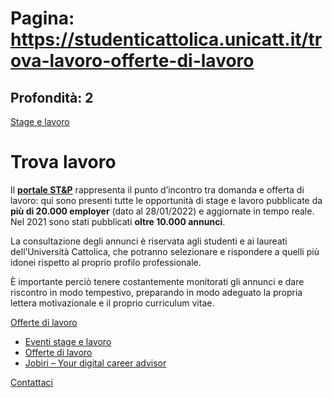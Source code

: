# Pagina: https://studenticattolica.unicatt.it/trova-lavoro-offerte-di-lavoro

## Profondità: 2

[Stage e lavoro](home-stage-e-lavoro)



# Trova lavoro

Il [**portale ST&P**](https://step.unicatt.it) rappresenta il punto d’incontro tra domanda e offerta di lavoro: qui sono presenti tutte le opportunità di stage e lavoro pubblicate da **più di 20.000 employer** (dato al 28/01/2022) e aggiornate in tempo reale. Nel 2021 sono stati pubblicati **oltre 10.000 annunci**.  
  
La consultazione degli annunci è riservata agli studenti e ai laureati dell’Università Cattolica, che potranno selezionare e rispondere a quelli più idonei rispetto al proprio profilo professionale.  
  
È importante perciò tenere costantemente monitorati gli annunci e dare riscontro in modo tempestivo, preparando in modo adeguato la propria lettera motivazionale e il proprio curriculum vitae.

[Offerte di lavoro](#submenu__wrapper "Offerte di lavoro")

* [Eventi stage e lavoro](eventi-ed-avvisi-eventi "Eventi stage e lavoro")
* [Offerte di lavoro](trova-lavoro-offerte-di-lavoro "Offerte di lavoro")
* [Jobiri – Your digital career advisor](jobiri.htm "Jobiri – Your digital career advisor")

[Contattaci](home-contatti "Contattaci")